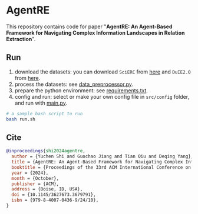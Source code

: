 
# AgentRE

This repository contains code for paper "**AgentRE: An Agent-Based Framework for Navigating Complex Information Landscapes in Relation Extraction**".

## Run

1. download the datasets: you can download `SciERC` from [here](http://nlp.cs.washington.edu/sciIE/) and `DuIE2.0` from [here](https://aistudio.baidu.com/competition/detail/65/0/introduction).
2. process the datasets: see [data_preprocessor.py](src/data_utils/data_preprocessor.py).
3. prepare the python environment: see [requirements.txt](requirements.txt).
4. config and run: select or make your own config file in `src/config` folder, and run with [main.py](src/main.py).

```sh
# a sample bash script to run
bash run.sh
```


## Cite

```bib
@inproceedings{shi2024agentre,
  author = {Yuchen Shi and Guochao Jiang and Tian Qiu and Deqing Yang},
  title = {AgentRE: An Agent-Based Framework for Navigating Complex Information Landscapes in Relation Extraction},
  booktitle = {Proceedings of the 33rd ACM International Conference on Information and Knowledge Management (CIKM '24)},
  year = {2024},
  month = {October},
  publisher = {ACM},
  address = {Boise, ID, USA},
  doi = {10.1145/3627673.3679791},
  isbn = {979-8-4007-0436-9/24/10},
}

```
